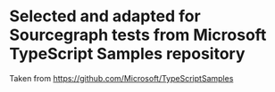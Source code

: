 # Selected and adapted for Sourcegraph tests from Microsoft TypeScript Samples repository

Taken from https://github.com/Microsoft/TypeScriptSamples
